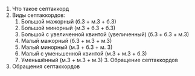 1.  Что такое септаккорд
2.  Виды септаккордов:
    1.  Большой мажорный (б.3 + м.3 + б.3)
    2.  Большой минорный (м.3 + б.3 + б.3)
    3.  Большой с увеличенной квинтой (увеличенный) (б.3 + б.3 + м.3)
    4.  Малый мажорный (б.3 + м.3 + м.3)
    5.  Малый минорный (м.3 + б.3 + м. 3)
    6.  Малый с уменьшенной квинтой (м.3 + м.3 + б.3)
    7.  Уменьшённый (м.3 + м.3 + м.3) 3. Обращение септаккордов
3.  Обращения септаккордов
